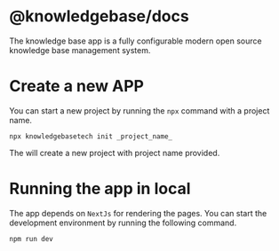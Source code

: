 # @knowledgebase/docs

The knowledge base app is a fully configurable modern open source knowledge base management system.

# Create a new APP

You can start a new project by running the `npx` command with a project name.

```
npx knowledgebasetech init _project_name_
```

The will create a new project with project name provided.

# Running the app in local

The app depends on `NextJs` for rendering the pages.
You can start the development environment by running the following command.

```
npm run dev
```
